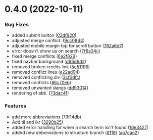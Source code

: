 # 0.4.0 (2022-10-11)


### Bug Fixes

* added submit button ([02df920](https://github.com/rupali-codes/Abbreve/commit/02df9204cd353cc16dcf636355e5d198d1e54e0b))
* adjusted merge conflict. ([9cc0844](https://github.com/rupali-codes/Abbreve/commit/9cc0844980140aee9f2a49c06cf7b93677becd59))
* adjusted mobile margin top for scroll button ([762a6d7](https://github.com/rupali-codes/Abbreve/commit/762a6d7012df32f7ceb2bf237ebd4edd5e1962f6))
* error doesn't show up on search ([7f8a34c](https://github.com/rupali-codes/Abbreve/commit/7f8a34c0955494defdb69494bc05dc534e41c89c))
* fixed merge conflicts ([6a2f829](https://github.com/rupali-codes/Abbreve/commit/6a2f829cb42c7bab01f27218b777d8f0fb4adc53))
* fixed navbar background ([d93d6d2](https://github.com/rupali-codes/Abbreve/commit/d93d6d27a568c001f178c5011c805fa0d2b18142))
* removed broken credits link ([5e51196](https://github.com/rupali-codes/Abbreve/commit/5e51196da3b473198b54b8a00950c6a6386dd6a9))
* removed conflict lines ([e22ad94](https://github.com/rupali-codes/Abbreve/commit/e22ad94c9398832060d8b582cb80ccb46ee701cc))
* removed conflicting div ([3cf0dfc](https://github.com/rupali-codes/Abbreve/commit/3cf0dfc6c865475c3aa7572d9280e7e315783ebe))
* removed conflicts ([86c70eb](https://github.com/rupali-codes/Abbreve/commit/86c70ebaa283dbd5aeefed239946f67d894f29d2))
* removed unwanted slangs ([dd93014](https://github.com/rupali-codes/Abbreve/commit/dd930148bd01427f9aa3bc3858d27b118d6443a4))
* rendering of abb. ([73dac4f](https://github.com/rupali-codes/Abbreve/commit/73dac4f24ee7eee21c1d8205940f6a2b78e66504))


### Features

* add more abbreviations ([79f14db](https://github.com/rupali-codes/Abbreve/commit/79f14db3ad37a6f1dc73be9b77f28e48b570a0fb))
* Add til and ikr ([3290b25](https://github.com/rupali-codes/Abbreve/commit/3290b251bd1450ca7b2e2834a8422b9f08b23493))
* added error handling for when a search term isn't found ([1de3427](https://github.com/rupali-codes/Abbreve/commit/1de34272020e34b4708fc853b0851d165c507a89))
* added new abbreviations to structure branch ([#118](https://github.com/rupali-codes/Abbreve/issues/118)) ([aa7cae2](https://github.com/rupali-codes/Abbreve/commit/aa7cae2c0936caf44eb9785304321703a4cd9aad))



